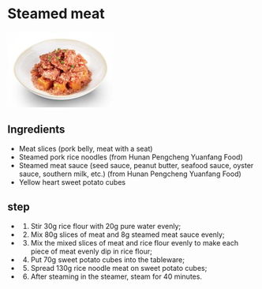 # Steamed meat

![粉蒸肉](/images/粉蒸肉.png)

## Ingredients

- Meat slices (pork belly, meat with a seat)
- Steamed pork rice noodles (from Hunan Pengcheng Yuanfang Food)
- Steamed meat sauce (seed sauce, peanut butter, seafood sauce, oyster sauce, southern milk, etc.) (from Hunan Pengcheng Yuanfang Food)
- Yellow heart sweet potato cubes

## step

- 1. Stir 30g rice flour with 20g pure water evenly;
- 2. Mix 80g slices of meat and 8g steamed meat sauce evenly;
- 3. Mix the mixed slices of meat and rice flour evenly to make each piece of meat evenly dip in rice flour;
- 4. Put 70g sweet potato cubes into the tableware;
- 5. Spread 130g rice noodle meat on sweet potato cubes;
- 6. After steaming in the steamer, steam for 40 minutes.
